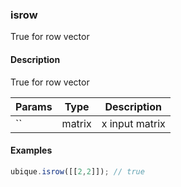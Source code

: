 ### isrow
True for row vector


#### Description

True for row vector


|Params|Type|Description
|---------|----|-----------
|`` | matrix | x input matrix


#### Examples

```js
ubique.isrow([[2,2]]); // true
```

